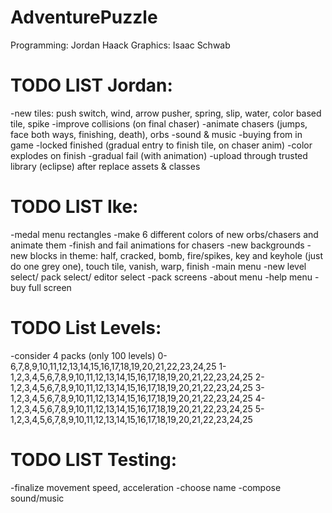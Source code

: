 AdventurePuzzle
=========
Programming: Jordan Haack
Graphics: Isaac Schwab

TODO LIST Jordan:
=========
-new tiles: push switch, wind, arrow pusher, spring, slip, water, color based tile, spike
-improve collisions (on final chaser)
-animate chasers (jumps, face both ways, finishing, death), orbs
-sound & music
-buying from in game
-locked finished (gradual entry to finish tile, on chaser anim)
-color explodes on finish
-gradual fail (with animation)
-upload through trusted library (eclipse) after replace assets & classes

TODO LIST Ike:
=========
-medal menu rectangles
-make 6 different colors of new orbs/chasers and animate them
-finish and fail animations for chasers
-new backgrounds
-new blocks in theme: half, cracked, bomb, fire/spikes, key and keyhole (just do one grey one), touch tile, vanish, warp, finish
-main menu
-new level select/ pack select/ editor select
-pack screens
-about menu
-help menu
-buy full screen

TODO List Levels:
=========
-consider 4 packs (only 100 levels)
0-6,7,8,9,10,11,12,13,14,15,16,17,18,19,20,21,22,23,24,25
1-1,2,3,4,5,6,7,8,9,10,11,12,13,14,15,16,17,18,19,20,21,22,23,24,25
2-1,2,3,4,5,6,7,8,9,10,11,12,13,14,15,16,17,18,19,20,21,22,23,24,25
3-1,2,3,4,5,6,7,8,9,10,11,12,13,14,15,16,17,18,19,20,21,22,23,24,25
4-1,2,3,4,5,6,7,8,9,10,11,12,13,14,15,16,17,18,19,20,21,22,23,24,25
5-1,2,3,4,5,6,7,8,9,10,11,12,13,14,15,16,17,18,19,20,21,22,23,24,25

TODO LIST Testing:
=========
-finalize movement speed, acceleration
-choose name
-compose sound/music